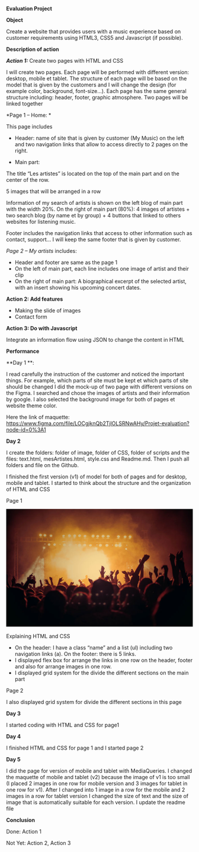 **Evaluation Project**


 **Object**

 Create a website that provides users with a music experience based on customer requirements using HTML3, CSS5 and Javascript (if possible).

 **Description of action**

***Action 1:*** 
Create two pages with HTML and CSS

I will create two pages. Each page will be performed with different version: desktop, mobile et tablet. The structure of each page will be based on the model that is given by the customers and I will change the design (for example color, background, font-size…). Each page has the same general structure including: header, footer, graphic atmosphere. Two pages will be linked together

*Page 1 – Home: * 

This page includes 

- Header: name of site that is given by customer (My Music) on the left and two navigation links that allow to access directly to 2 pages on the right.

- Main part:


The title “Les artistes” is located on the top of the main part and on the center of the row.

5 images that will be arranged in a row

Information of my search of artists is shown on the left blog of main part with the width 20%. On the right of main part (80%): 4 images of artistes + two search blog (by name et by group) + 4 buttons that linked to others websites for listening music.

Footer includes the navigation links that access to other information such as contact, support… I will keep the same footer that is given by customer. 

*Page 2 – My artists* includes:

- Header and footer are same as the page 1
- On the left of main part, each line includes one image of artist and their clip
- On the right of main part: A biographical excerpt of the selected artist, with an insert showing his upcoming concert
dates.

**Action 2: Add features**

- Making the slide of images
- Contact form

**Action 3: Do with Javascript**

Integrate an information flow using JSON to change the content in HTML


**Performance**

**Day 1 **:

I read carefully the instruction of the customer and noticed the important things. For example, which parts of site must be kept et which parts of site should be changed
I did the mock-up of two page with different versions on the Figma. I searched and chose the images of artists and their information by google. I also selected the background image for both of pages et website theme color.

Here the link of maquette: 
https://www.figma.com/file/LOCgjknQb2TjlOLSRNwAHy/Projet-evaluation?node-id=0%3A1

**Day 2**

I create the folders:  folder of image, folder of CSS, folder of scripts and the files: text.html, mesArtistes.html, style.css and Readme.md. Then I push all folders and file on the Github. 

I finished the first version (v1) of model for both of pages and for desktop, mobile and tablet. I started to think about the structure and the organization of HTML and CSS

Page 1

![](https://github.com/huongle2010/Le-Huong-ECF202012-1/blob/master/image/background.jpg)

Explaining HTML and CSS
- On the header: I have a class “name” and a list (ul) including two navigation links (a). On the footer: there is 5 links.
- I displayed flex box for arrange the links in one row on the header, footer and also for arrange images in one row. 
- I displayed grid system for the divide the different sections on the main part 

Page 2

I also displayed grid system for divide the different sections in this page

**Day 3**

I started coding with HTML and CSS for page1 

**Day 4**

I finished HTML and CSS for page 1 and I started page 2

**Day 5**

I did the page for version of mobile and tablet with MediaQueries.
I changed the maquette of mobile and tablet (v2) because the image of v1 is too small (I placed 2 images in one row for mobile version and 3 images for tablet in one row for v1). After I changed into 1 image in a row for the mobile and 2 images in a row for tablet version 
I changed the size of text and the size of image that is automatically suitable for each version. 
I update the readme file

**Conclusion**

Done: Action 1

Not Yet: Action 2, Action 3





